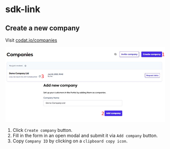 # sdk-link

## <a name='create-company'>Create a new company</a>

Visit [codat.io/companies](https://app.codat.io/companies)


![Create Company](./public/new-company.png "Create New Company")


1. Click `Create company` button.
2. Fill in the form in an open modal and submit it via `Add company` button.
3. Copy `Company ID` by clicking on a `clipboard copy icon`.
